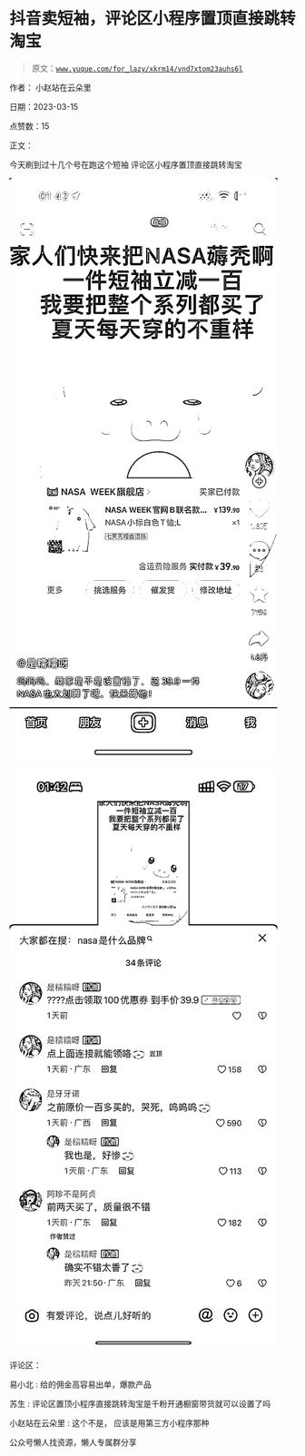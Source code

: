 # 抖音卖短袖，评论区小程序置顶直接跳转淘宝

> 原文：[`www.yuque.com/for_lazy/xkrm14/vnd7xtom23auhs6l`](https://www.yuque.com/for_lazy/xkrm14/vnd7xtom23auhs6l)

作者： 小赵站在云朵里

日期：2023-03-15

点赞数：15

正文：

今天刷到过十几个号在跑这个短袖 评论区小程序置顶直接跳转淘宝

![](img/010de764e3304a4bfb1aa9ce026cf945.png)  

![](img/2a6f3ba27d97ee08e59af7859f714d74.png)  

评论区：

易小北 : 给的佣金高容易出单，爆款产品

苏生 : 评论区置顶小程序直接跳转淘宝是千粉开通橱窗带货就可以设置了吗

小赵站在云朵里 : 这个不是， 应该是用第三方小程序那种

公众号懒人找资源，懒人专属群分享

